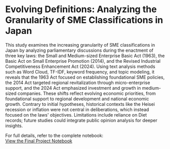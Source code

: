 # Evolving Definitions: Analyzing the Granularity of SME Classifications in Japan
This study examines the increasing granularity of SME classifications in Japan by analyzing parliamentary discussions during the enactment of three key laws: the Small and Medium-sized Enterprise Basic Act (1963), the Basic Act on Small Enterprise Promotion (2014), and the Revised Industrial Competitiveness Enhancement Act (2024). Using text analysis methods such as Word Cloud, TF-IDF, keyword frequency, and topic modeling, it reveals that the 1963 Act focused on establishing foundational SME policies, the 2014 Act targeted regional revitalization through micro-enterprise support, and the 2024 Act emphasized investment and growth in medium-sized companies. These shifts reflect evolving economic priorities, from foundational support to regional development and national economic growth. Contrary to initial hypotheses, historical contexts like the Heisei recession or inflation were not central in deliberations, which instead focused on the laws' objectives. Limitations include reliance on Diet records; future studies could integrate public opinion analysis for deeper insights.

For full details, refer to the complete notebook:  
[View the Final Project Notebook](https://github.com/MitsuyoMurata/Mitsuyo-Murata/blob/main/Final_Project.ipynb)
